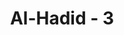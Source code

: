 ---
title: "Al-Hadid - 3"
no: 3
arabic_no: ٣
ayah: هُوَ الْاَوَّلُ وَالْاٰخِرُ وَالظَّاهِرُ وَالْبَاطِنُۚ وَهُوَ بِكُلِّ شَيْءٍ عَلِيْمٌ 
translation: "Dialah Yang Awal, Yang Akhir, Yang Zahir dan Yang Batin; dan Dia Maha Mengetahui segala sesuatu."
tafsir: "Pada ayat ini Allah menyatakan bahwa Dialah Yang Awal, yang telah ada sebelum segala sesuatunya ada, karena Dia-lah yang menjadikannya, dan yang menciptakannya. Dia-lah Yang Â¨ahir, yang nyata adanya, karena banyaknya buktibukti tentang adanya. Dialah Yang Mahatinggi dari apa saja, tidak ada sesuatu pun yang lebih tinggi daripada-Nya. Dia-lah Yang Batin, Yang hakikat Zat-Nya tidak dapat digambarkan oleh akal. Dia mengetahui semua yang tersimpan, yang tidak nyata dan segala yang tersembunyi. Dia yang paling dekat kepada apa yang telah diciptakan-Nya. Tidak ada sesuatu pun yang lebih dekat kepada makhluk-Nya selain Dia; sebagaimana firmanNya: \n\nDan sungguh, Kami telah menciptakan manusia dan mengetahui apa yang dibisikkan oleh hatinya, dan Kami lebih dekat kepadanya daripada urat lehernya. (Qaf/50: 16) \n\nDalam hadis riwayat Ahmad dan Muslim dari Abu Hurairah: Fatimah datang kepada Nabi saw meminta seorang pembantu, lalu Nabi menyuruhnya berdoa, \"Ya Allah, Tuhan segala sesuatu, yang menurunkan kitab Taurat, Injil, dan Al-Qur'an, yang membelah bijibijian. Aku berlindung kepada-Mu dari kejelekan setiap sesuatu. Engkaulah yang mengaturnya. Engkaulah Zat yang awal yang tidak ada sebelum-Mu sesuatu apa pun, Engkaulah Zat yang akhir yang tidak ada sesudah-Mu sesuatu apa pun. Engkaulah adz-Â¨ahir yang tidak ada sesuatu pun di atas-Mu, dan Engkaulah al-Bathin yang tidak ada sesuatu apa pun di bawah-Mu. Lunasilah hutang kami dan cukupilah kebutuhan kami. (Riwayat Ahmad dan Muslim dari Abu Hurairah)"
---